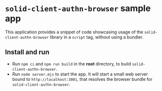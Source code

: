 # `solid-client-authn-browser` sample app

This application provides a snippet of code showcasing usage of the
`solid-client-authn-browser` library in a `script` tag, without using a bundler.

## Install and run

- Run `npm ci` and `npm run build` in the **root** directory, to build `solid-client-authn-browser`.
- Run `node server.mjs` to start the app. It will start a small web server bound to
  `http://localhost:3001`, that resolves the browser bundle for `solid-client-authn-browser`.
